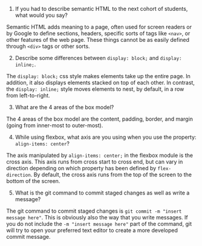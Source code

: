 1. If you had to describe semantic HTML to the next cohort of students, what would you say?

Semantic HTML adds meaning to a page, often used for screen readers or by Google to define sections, headers, specific sorts of tags like `<nav>`, or other features of the web page. These things cannot be as easily defined through `<div>` tags or other sorts.

2. Describe some differences between `display: block;` and `display: inline;`.

The `display: block;` css style makes elements take up the entire page. In addition, it also displays elements stacked on top of each other. In contrast, the `display: inline;` style moves elements to nest, by default, in a row from left-to-right.

3. What are the 4 areas of the box model?

The 4 areas of the box model are the content, padding, border, and margin (going from inner-most to outer-most).

4. While using flexbox, what axis are you using when you use the property: `align-items: center`?

The axis manipulated by `align-items: center;` in the flexbox module is the cross axis. This axis runs from cross start to cross end, but can vary in direction depending on which property has been defined by `flex-direction`. By default, the cross axis runs from the top of the screen to the bottom of the screen.

5. What is the git command to commit staged changes as well as write a message?

The git command to commit staged changes is `git commit -m "insert message here"`. This is obviously also the way that you write messages. If you do not include the `-m "insert message here"` part of the command, git will try to open your preferred text editor to create a more developed commit message.
